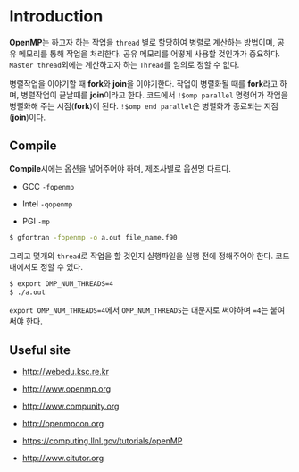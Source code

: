 # Introduction
**OpenMP**는 하고자 하는 작업을 `thread` 별로 할당하여 병렬로 계산하는 방법이며, 공유 메모리를 통해 작업을 처리한다. 공유 메모리를 어떻게 사용할 것인가가 중요하다. `Master thread`외에는 계산하고자 하는 `Thread`를 임의로 정할 수 없다.

병렬작업을 이야기할 때 **fork**와 **join**을 이야기한다. 작업이 병렬화될 때를 **fork**라고 하며, 병렬작업이 끝날때를 **join**이라고 한다. 코드에서 `!$omp parallel` 명령어가 작업을 병렬화해 주는 시점(**fork**)이 된다. `!$omp end parallel`은 병렬화가 종료되는 지점(**join**)이다.

## Compile
**Compile**시에는 옵션을 넣어주어야 하며, 제조사별로 옵션명 다르다.

- GCC `-fopenmp`

- Intel `-qopenmp`

- PGI `-mp`

```bash
$ gfortran -fopenmp -o a.out file_name.f90
```
그리고 몇개의 `thread`로 작업을 할 것인지 실행파일을 실행 전에 정해주어야 한다. 코드내에서도 정할 수 있다.
```bash
$ export OMP_NUM_THREADS=4
$ ./a.out
```
`export OMP_NUM_THREADS=4`에서 `OMP_NUM_THREADS`는 대문자로 써야하며 `=4`는 붙여써야 한다.

## Useful site

- <a href="http://webedu.ksc.re.kr" target="_blank"> http://webedu.ksc.re.kr </a>

- <a href="http://www.openmp.org" target="_blank"> http://www.openmp.org </a>

- <a href="http://www.compunity.org" target="_blank"> http://www.compunity.org </a>

- <a href="http://openmpcon.org" target="_blank"> http://openmpcon.org </a>

- <a href="https://computing.llnl.gov/tutorials/openMP" target="_blank"> https://computing.llnl.gov/tutorials/openMP </a>

- <a href="http://www.citutor.org" target="_blank"> http://www.citutor.org </a>
